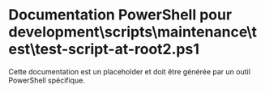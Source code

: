# Documentation PowerShell pour development\scripts\maintenance\test\test-script-at-root2.ps1

Cette documentation est un placeholder et doit être générée par un outil PowerShell spécifique.
